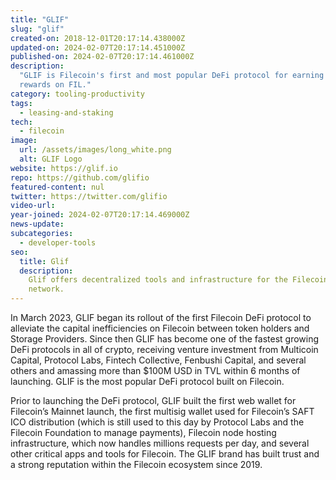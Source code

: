 ```yaml
---
title: "GLIF"
slug: "glif"
created-on: 2018-12-01T20:17:14.438000Z
updated-on: 2024-02-07T20:17:14.451000Z
published-on: 2024-02-07T20:17:14.461000Z
description:
  "GLIF is Filecoin's first and most popular DeFi protocol for earning
  rewards on FIL."
category: tooling-productivity
tags:
  - leasing-and-staking
tech:
  - filecoin
image:
  url: /assets/images/long_white.png
  alt: GLIF Logo
website: https://glif.io
repo: https://github.com/glifio
featured-content: nul
twitter: https://twitter.com/glifio
video-url:
year-joined: 2024-02-07T20:17:14.469000Z
news-update:
subcategories:
  - developer-tools
seo:
  title: Glif
  description:
    Glif offers decentralized tools and infrastructure for the Filecoin
    network.
---
```


In March 2023, GLIF began its rollout of the first Filecoin DeFi protocol to alleviate the capital inefficiencies on Filecoin between token holders and Storage Providers. Since then GLIF has become one of the fastest growing DeFi protocols in all of crypto, receiving venture investment from Multicoin Capital, Protocol Labs, Fintech Collective, Fenbushi Capital, and several others and amassing more than $100M USD in TVL within 6 months of launching. GLIF is the most popular DeFi protocol built on Filecoin.

Prior to launching the DeFi protocol, GLIF built the first web wallet for Filecoin’s Mainnet launch, the first multisig wallet used for Filecoin’s SAFT ICO distribution (which is still used to this day by Protocol Labs and the Filecoin Foundation to manage payments), Filecoin node hosting infrastructure, which now handles millions requests per day, and several other critical apps and tools for Filecoin. The GLIF brand has built trust and a strong reputation within the Filecoin ecosystem since 2019.

